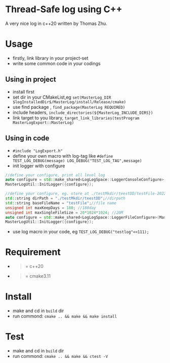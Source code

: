 # Thread-Safe log using C++
A very nice log in c++20 written by Thomas Zhu.

# Usage
* firstly, link library in your project-set
* write some common code in your codings

## Using in project
* install first
* set dir in your CMakeList,eg `set(MasterLog_DIR $logInstalledDir$/MasterLog/install/Release/cmake) `
* use find package , `find_package(MasterLog REQUIRED)`
* include headers, `include_directories(${MasterLog_INCLUDE_DIRS})`
* link target to you library, `target_link_libraries(testProgram MasterLogExport::MasterLog)`

## Using in code
* `#include "LogExport.h"`
* define your own macro with log-tag like `#define TEST_LOG_DEBUG(message) LOG_DEBUG("TEST_LOG_TAG",message)`
* init logger with configure
```c++
//define your configure, print all level log
auto configure = std::make_shared<LogLogSpace::LoggerConsoleConfigure>(MasterLogUtil::ALL_LOG_LEVEL);
MasterLogUtil::InitLogger({configure});
```
```c++
//define your configure, eg. store at ./testMkdir/teestDD/testFile-2022-03-04.log
std::string dirPath = "./testMkdir/teestDD";//dirpath
std::string baseFileName = "testFile";//file name
unsigned int maxKeepDays = 180; //180day
unsigned int maxSingleFileSize = 20*1024*1024; //20M
auto configure = std::make_shared<LogLogSpace::LoggerFileConfigure>(MasterLogUtil::ALL_LOG_LEVEL, dirPath,baseFileName, maxKeepDays, maxSingleFileSize);
MasterLogUtil::InitLogger({configure});
```
* use log macro in your code, eg `TEST_LOG_DEBUG("testlog"<<111);`

# Requirement
* >= c++20
* >= cmake3.11

# Install
* make and cd in `build` dir
* run commond: `cmake .. && make && make install`

# Test
* make and cd in `build` dir
* run commond: `cmake .. && make && ctest -V`
